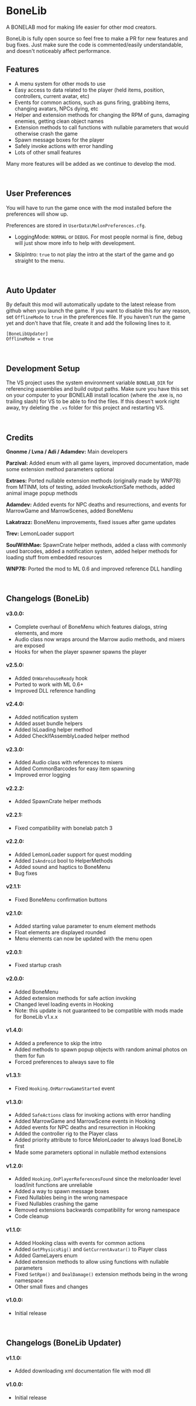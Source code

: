 # BoneLib
A BONELAB mod for making life easier for other mod creators.

BoneLib is fully open source so feel free to make a PR for new features and bug fixes. Just make sure the code is commented/easily understandable, and doesn't noticeably affect performance.

## Features
- A menu system for other mods to use
- Easy access to data related to the player (held items, position, controllers, current avatar, etc)
- Events for common actions, such as guns firing, grabbing items, changing avatars, NPCs dying, etc
- Helper and extension methods for changing the RPM of guns, damaging enemies, getting clean object names
- Extension methods to call functions with nullable parameters that would otherwise crash the game
- Spawn message boxes for the player
- Safely invoke actions with error handling
- Lots of other small features

Many more features will be added as we continue to develop the mod.

<br>

## User Preferences
You will have to run the game once with the mod installed before the preferences will show up.

Preferences are stored in `UserData\MelonPreferences.cfg`.

- LoggingMode: `NORMAL` or `DEBUG`. For most people normal is fine, debug will just show more info to help with development.

- SkipIntro: `true` to not play the intro at the start of the game and go straight to the menu.

<br>

## Auto Updater
By default this mod will automatically update to the latest release from github when you launch the game. If you want to disable this for any reason, set `OfflineMode` to `true` in the preferences file. If you haven't run the game yet and don't have that file, create it and add the following lines to it.
```
[BoneLibUpdater]
OfflineMode = true
```

<br>

## Development Setup
The VS project uses the system environment variable `BONELAB_DIR` for referencing assemblies and build output paths. Make sure you have this set on your computer to your BONELAB install location (where the .exe is, no trailing slash) for VS to be able to find the files. If this doesn't work right away, try deleting the `.vs` folder for this project and restarting VS.

<br>

## Credits

**Gnonme / Lvna / Adi / Adamdev:** Main developers

**Parzival:** Added enum with all game layers, improved documentation, made some extension method parameters optional

**Extraes:** Ported nullable extension methods (originally made by WNP78) from MTINM, lots of testing, added InvokeActionSafe methods, added animal image popup methods

**Adamdev:** Added events for NPC deaths and resurrections, and events for MarrowGame and MarrowScenes, added BoneMenu

**Lakatrazz:** BoneMenu improvements, fixed issues after game updates

**Trev:** LemonLoader support

**SoulWithMae:** SpawnCrate helper methods, added a class with commonly used barcodes, added a notification system, added helper methods for loading stuff from embedded resources

**WNP78:** Ported the mod to ML 0.6 and improved reference DLL handling

<br>

## Changelogs (BoneLib)

#### v3.0.0:
- Complete overhaul of BoneMenu which features dialogs, string elements, and more
- Audio class now wraps around the Marrow audio methods, and mixers are exposed
- Hooks for when the player spawner spawns the player

#### v2.5.0:
- Added `OnWarehouseReady` hook
- Ported to work with ML 0.6+
- Improved DLL reference handling

#### v2.4.0:
- Added notification system
- Added asset bundle helpers
- Added IsLoading helper method
- Added CheckIfAssemblyLoaded helper method

#### v2.3.0:
- Added Audio class with references to mixers
- Added CommonBarcodes for easy item spawning
- Improved error logging

#### v2.2.2:
- Added SpawnCrate helper methods

#### v2.2.1:
- Fixed compatibility with bonelab patch 3

#### v2.2.0:
- Added LemonLoader support for quest modding
- Added `IsAndroid` bool to HelperMethods
- Added sound and haptics to BoneMenu
- Bug fixes

#### v2.1.1:
- Fixed BoneMenu confirmation buttons

#### v2.1.0:
- Added starting value parameter to enum element methods
- Float elements are displayed rounded
- Menu elements can now be updated with the menu open

#### v2.0.1:
- Fixed startup crash

#### v2.0.0:
- Added BoneMenu
- Added extension methods for safe action invoking
- Changed level loading events in Hooking
- Note: this update is not guaranteed to be compatible with mods made for BoneLib v1.x.x

#### v1.4.0:
- Added a preference to skip the intro
- Added methods to spawn popup objects with random animal photos on them for fun
- Forced preferences to always save to file

#### v1.3.1:
- Fixed `Hooking.OnMarrowGameStarted` event

#### v1.3.0:
- Added `SafeActions` class for invoking actions with error handling
- Added MarrowGame and MarrowScene events in Hooking
- Added events for NPC deaths and resurrection in Hooking
- Added the controller rig to the Player class
- Added priority attribute to force MelonLoader to always load BoneLib first
- Made some parameters optional in nullable method extensions

#### v1.2.0:
- Added `Hooking.OnPlayerReferencesFound` since the melonloader level load/init functions are unreliable
- Added a way to spawn message boxes
- Fixed Nullables being in the wrong namespace
- Fixed Nullables crashing the game
- Removed extensions backwards compatibility for wrong namespace
- Code cleanup

#### v1.1.0:
- Added Hooking class with events for common actions
- Added `GetPhysicsRig()` and `GetCurrentAvatar()` to Player class
- Added GameLayers enum
- Added extension methods to allow using functions with nullable parameters
- Fixed `SetRpm()` and `DealDamage()` extension methods being in the wrong namespace
- Other small fixes and changes

#### v1.0.0:
- Initial release

<br/>

## Changelogs (BoneLib Updater)

#### v1.1.0:
- Added downloading xml documentation file with mod dll

#### v1.0.0:
- Initial release
